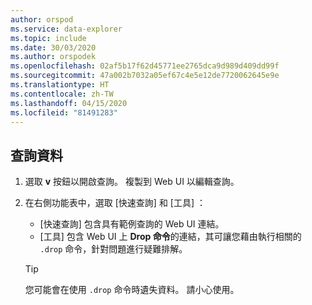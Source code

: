 ```yaml
---
author: orspod
ms.service: data-explorer
ms.topic: include
ms.date: 30/03/2020
ms.author: orspodek
ms.openlocfilehash: 02af5b17f62d45771ee2765dca9d989d409dd99f
ms.sourcegitcommit: 47a002b7032a05ef67c4e5e12de7720062645e9e
ms.translationtype: HT
ms.contentlocale: zh-TW
ms.lasthandoff: 04/15/2020
ms.locfileid: "81491283"
---
```

## <a name="query-data"></a>查詢資料

1. 選取 **v** 按鈕以開啟查詢。 複製到 Web UI 以編輯查詢。

1. 在右側功能表中，選取 [快速查詢]  和 [工具]  ： 

    * [快速查詢]  包含具有範例查詢的 Web UI 連結。
    * [工具]  包含 Web UI 上 **Drop 命令**的連結，其可讓您藉由執行相關的 `.drop` 命令，針對問題進行疑難排解。

    > [!TIP]
    > 您可能會在使用 `.drop` 命令時遺失資料。 請小心使用。
